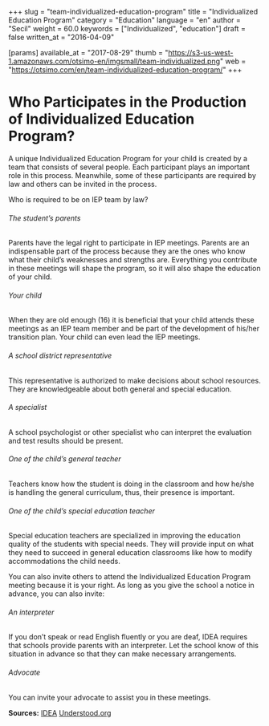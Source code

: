 +++
slug = "team-individualized-education-program"
title = "Individualized Education Program"
category = "Education"
language = "en"
author = "Secil"
weight = 60.0
keywords = ["Individualized", "education"]
draft = false
written_at = "2016-04-09"

[params]
available_at = "2017-08-29"
thumb = "https://s3-us-west-1.amazonaws.com/otsimo-en/imgsmall/team-individualized.png"
web = "https://otsimo.com/en/team-individualized-education-program/"
+++



# Who Participates in the Production of Individualized Education Program?

A unique Individualized Education Program for your child is created by a team that consists of several people. Each participant plays an important role in this process. Meanwhile, some of these participants are required by law and others can be invited in the process.


Who is required to be on IEP team by law?

###### The student’s parents

Parents have the legal right to participate in IEP meetings. Parents are an indispensable part of the process because they are the ones who know what their child’s weaknesses and strengths are. Everything you contribute in these meetings will shape the program, so it will also shape the education of your child.

###### Your child

When they are old enough (16) it is beneficial that your child attends these meetings as an IEP team member and be part of the development of his/her transition plan. Your child can even lead the IEP meetings.

###### A school district representative

This representative is authorized to make decisions about school resources. They are knowledgeable about both general and special education.

###### A specialist

A school psychologist or other specialist who can interpret the evaluation and test results should be present.


###### One of the child’s general teacher

Teachers know how the student is doing in the classroom and how he/she is handling the general curriculum, thus, their presence is important.

###### One of the child’s special education teacher

Special education teachers are specialized in improving the education quality of the students with special needs. They will provide input on what they need to succeed in general education classrooms like how to modify accommodations the child needs.

You can also invite others to attend the Individualized Education Program meeting because it is your right. As long as you give the school a notice in advance, you can also invite:

###### An interpreter

If you don’t speak or read English fluently or you are deaf, IDEA requires that schools provide parents with an interpreter. Let the school know of this situation in advance so that they can make necessary arrangements.

###### Advocate

You can invite your advocate to assist you in these meetings.

**Sources:** [IDEA](http://www.nj.gov/education/specialed/idea/reauth/1pagers/iep_team.pdf) [Understood.org](https://www.understood.org/en/school-learning/special-services/ieps/understanding-individualized-education-programs#item1)
